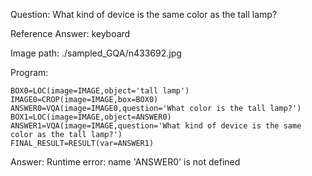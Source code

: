 Question: What kind of device is the same color as the tall lamp?

Reference Answer: keyboard

Image path: ./sampled_GQA/n433692.jpg

Program:

```
BOX0=LOC(image=IMAGE,object='tall lamp')
IMAGE0=CROP(image=IMAGE,box=BOX0)
ANSWER0=VQA(image=IMAGE0,question='What color is the tall lamp?')
BOX1=LOC(image=IMAGE,object=ANSWER0)
ANSWER1=VQA(image=IMAGE,question='What kind of device is the same color as the tall lamp?')
FINAL_RESULT=RESULT(var=ANSWER1)
```
Answer: Runtime error: name 'ANSWER0' is not defined


